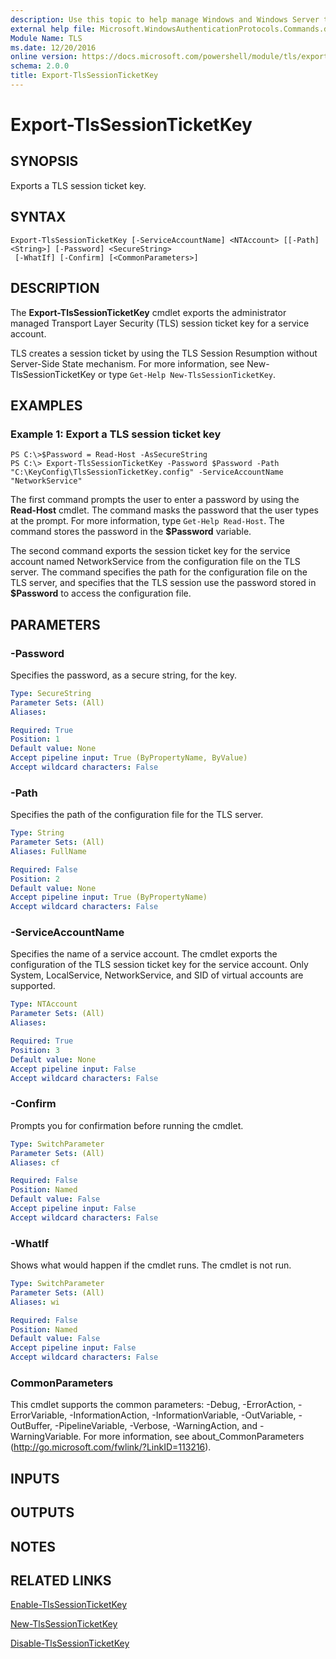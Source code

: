 ```yaml
---
description: Use this topic to help manage Windows and Windows Server technologies with Windows PowerShell.
external help file: Microsoft.WindowsAuthenticationProtocols.Commands.dll-Help.xml
Module Name: TLS
ms.date: 12/20/2016
online version: https://docs.microsoft.com/powershell/module/tls/export-tlssessionticketkey?view=windowsserver2016-ps&wt.mc_id=ps-gethelp
schema: 2.0.0
title: Export-TlsSessionTicketKey
---
```


# Export-TlsSessionTicketKey

## SYNOPSIS
Exports a TLS session ticket key.

## SYNTAX

```
Export-TlsSessionTicketKey [-ServiceAccountName] <NTAccount> [[-Path] <String>] [-Password] <SecureString>
 [-WhatIf] [-Confirm] [<CommonParameters>]
```

## DESCRIPTION
The **Export-TlsSessionTicketKey** cmdlet exports the administrator managed Transport Layer Security (TLS) session ticket key for a service account.

TLS creates a session ticket by using the TLS Session Resumption without Server-Side State mechanism.
For more information, see New-TlsSessionTicketKey or type `Get-Help New-TlsSessionTicketKey`.

## EXAMPLES

### Example 1: Export a TLS session ticket key
```
PS C:\>$Password = Read-Host -AsSecureString
PS C:\> Export-TlsSessionTicketKey -Password $Password -Path "C:\KeyConfig\TlsSessionTicketKey.config" -ServiceAccountName "NetworkService"
```

The first command prompts the user to enter a password by using the **Read-Host** cmdlet.
The command masks the password that the user types at the prompt.
For more information, type `Get-Help Read-Host`.
The command stores the password in the **$Password** variable.

The second command exports the session ticket key for the service account named NetworkService from the configuration file on the TLS server.
The command specifies the path for the configuration file on the TLS server, and specifies that the TLS session use the password stored in **$Password** to access the configuration file.

## PARAMETERS

### -Password
Specifies the password, as a secure string, for the key.

```yaml
Type: SecureString
Parameter Sets: (All)
Aliases: 

Required: True
Position: 1
Default value: None
Accept pipeline input: True (ByPropertyName, ByValue)
Accept wildcard characters: False
```

### -Path
Specifies the path of the configuration file for the TLS server.

```yaml
Type: String
Parameter Sets: (All)
Aliases: FullName

Required: False
Position: 2
Default value: None
Accept pipeline input: True (ByPropertyName)
Accept wildcard characters: False
```

### -ServiceAccountName
Specifies the name of a service account.
The cmdlet exports the configuration of the TLS session ticket key for the service account.
Only System, LocalService, NetworkService, and SID of virtual accounts are supported.

```yaml
Type: NTAccount
Parameter Sets: (All)
Aliases: 

Required: True
Position: 3
Default value: None
Accept pipeline input: False
Accept wildcard characters: False
```

### -Confirm
Prompts you for confirmation before running the cmdlet.

```yaml
Type: SwitchParameter
Parameter Sets: (All)
Aliases: cf

Required: False
Position: Named
Default value: False
Accept pipeline input: False
Accept wildcard characters: False
```

### -WhatIf
Shows what would happen if the cmdlet runs.
The cmdlet is not run.

```yaml
Type: SwitchParameter
Parameter Sets: (All)
Aliases: wi

Required: False
Position: Named
Default value: False
Accept pipeline input: False
Accept wildcard characters: False
```

### CommonParameters
This cmdlet supports the common parameters: -Debug, -ErrorAction, -ErrorVariable, -InformationAction, -InformationVariable, -OutVariable, -OutBuffer, -PipelineVariable, -Verbose, -WarningAction, and -WarningVariable. For more information, see about_CommonParameters (http://go.microsoft.com/fwlink/?LinkID=113216).

## INPUTS

## OUTPUTS

## NOTES

## RELATED LINKS

[Enable-TlsSessionTicketKey](./Enable-TlsSessionTicketKey.md)

[New-TlsSessionTicketKey](./New-TlsSessionTicketKey.md)

[Disable-TlsSessionTicketKey](./Disable-TlsSessionTicketKey.md)

